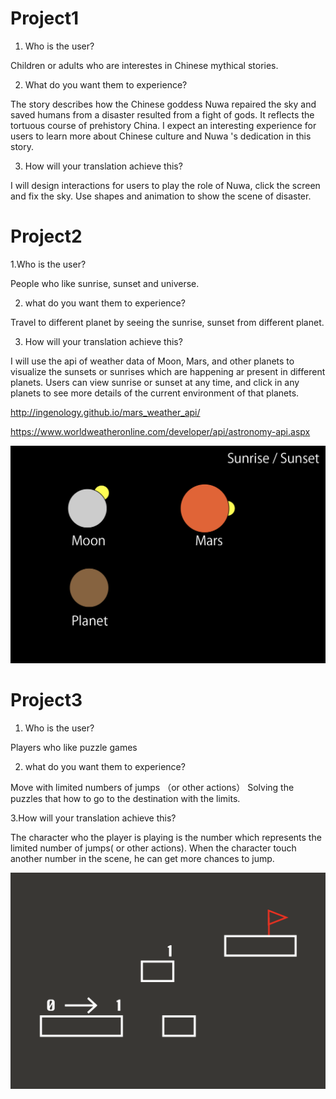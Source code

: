# Project1

1. Who is the user?

Children or adults who are interestes in Chinese mythical stories.

2. What do you want them to experience?

The story describes how the Chinese goddess Nuwa repaired the sky and saved humans from a disaster resulted from a fight of gods. It reflects the tortuous course of prehistory China. I expect an interesting experience for users to learn more about Chinese culture and Nuwa 's dedication in this story.


3. How will your translation achieve this?

I will design interactions for users to play the role of Nuwa, click the screen and fix the sky.
Use shapes and animation to show the scene of disaster.

# Project2

1.Who is the user?

People who like sunrise, sunset and universe.

2. what do you want them to experience?

Travel to different planet by seeing the sunrise, sunset from different planet.

3. How will your translation achieve this?

I will use the api of weather data of Moon, Mars, and other planets to visualize the sunsets or sunrises which are happening ar present in different planets. Users can view sunrise or sunset at any time, and click in any planets to see more details of the current environment of that planets.

http://ingenology.github.io/mars_weather_api/

https://www.worldweatheronline.com/developer/api/astronomy-api.aspx

![alt text](https://github.com/right77/openframeworks/blob/master/Assignment_3/Drawing/project2.png?raw=true "Project2")

# Project3

1. Who is the user?

Players who like puzzle games

2. what do you want them to experience?

Move with limited numbers of jumps （or other actions）
Solving the puzzles that how to go to the destination with the limits.


3.How will your translation achieve this?

The character who the player is playing is the number which represents the limited number of jumps( or other actions).
When the character touch another number in the scene, he can get more chances to jump.

![alt text](https://github.com/right77/openframeworks/blob/master/Assignment_3/Drawing/Project3.png?raw=true "Project3")
